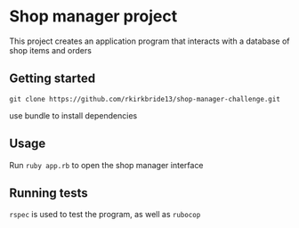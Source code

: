 # Shop manager project

This project creates an application program that interacts with a database of shop items and orders

## Getting started

`git clone https://github.com/rkirkbride13/shop-manager-challenge.git`

use bundle to install dependencies

## Usage

Run `ruby app.rb` to open the shop manager interface

## Running tests

`rspec` is used to test the program, as well as `rubocop`